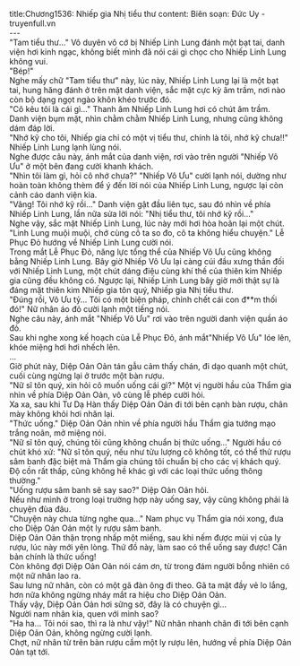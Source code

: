 title:Chương1536: Nhiếp gia Nhị tiểu thư
content:
Biên soạn: Đức Uy - truyenfull.vn<br>---<br>"Tam tiểu thư..." Vô duyên vô cớ bị Nhiếp Linh Lung đánh một bạt tai, danh viện hơi kinh ngạc, không biết mình đã nói cái gì chọc cho Nhiếp Linh Lung không vui.<br>"Bép!"<br>Nghe mấy chữ "Tam tiểu thư" này, lúc này, Nhiếp Linh Lung lại là một bạt tai, hung hăng đánh ở trên mặt danh viện, sắc mặt cực kỳ âm trầm, nơi nào còn bộ dạng ngọt ngào khôn khéo trước đó.<br>"Cô kêu tôi là cái gì..." Thanh âm Nhiếp Linh Lung hơi có chút âm trầm.<br>Danh viện bụm mặt, nhìn chằm chằm Nhiếp Linh Lung, nhưng cũng không dám đáp lời.<br>"Nhớ kỹ cho tôi, Nhiếp gia chỉ có một vị tiểu thư, chính là tôi, nhớ kỹ chưa!!" Nhiếp Linh Lung lạnh lùng nói.<br>Nghe được câu này, ánh mắt của danh viện, rơi vào trên người "Nhiếp Vô Ưu" ở một bên đang cười khanh khách.<br>"Nhìn tôi làm gì, hỏi cô nhớ chưa?" "Nhiếp Vô Ưu" cười lạnh nói, dường như hoàn toàn không thèm để ý đến lời nói của Nhiếp Linh Lung, ngược lại còn cảnh cáo danh viện kia.<br>"Vâng! Tôi nhớ kỹ rồi..." Danh viện gật đầu liên tục, sau đó nhìn về phía Nhiếp Linh Lung, lần nữa sửa lời nói: "Nhị tiểu thư, tôi nhớ kỹ rồi..."<br>Nghe vậy, sắc mặt Nhiếp Linh Lung, lúc này mới hơi hòa hoãn lại một chút.<br>"Linh Lung muội muội, chớ cùng cô ta so đo, cô ta không hiểu chuyện." Lễ Phục Đỏ hướng về Nhiếp Linh Lung cười nói.<br>Trong mắt Lễ Phục Đỏ, năng lực tổng thể của Nhiếp Vô Ưu cũng không bằng Nhiếp Linh Lung. Bây giờ Nhiếp Vô Ưu lại càng cúi đầu xưng thần đối với Nhiếp Linh Lung, một chút dáng điệu cùng khí thế của thiên kim Nhiếp gia cũng đều không có. Ngược lại, Nhiếp Linh Lung bây giờ mới thật sự là đáng mặt thiên kim Nhiếp gia tôn quý, Nhiếp gia Nhị tiểu thư.<br>"Đúng rồi, Vô Ưu tỷ... Tôi có một biện pháp, chỉnh chết cái con đ**m thối đó!" Nữ nhân áo đỏ cười lạnh một tiếng nói.<br>Nghe câu này, ánh mắt "Nhiếp Vô Ưu" rơi vào trên người danh viện quần áo đỏ.<br>Sau khi nghe xong kế hoạch của Lễ Phục Đỏ, ánh mắt"Nhiếp Vô Ưu" lóe lên, khóe miệng hơi hơi nhếch lên.<br>...<br>Giờ phút này, Diệp Oản Oản tán gẫu cảm thấy chán, đi dạo quanh một chút, cuối cùng ngừng lại ở trước một bàn rượu.<br>"Nữ sĩ tôn quý, xin hỏi cô muốn uống cái gì?" Một vị người hầu của Thẩm gia nhìn về phía Diệp Oản Oản, vô cùng lễ phép cười hỏi.<br>Xa xa, sau khi Tư Dạ Hàn thấy Diệp Oản Oản đi tới bên cạnh bàn rượu, chân mày không khỏi hơi nhăn lại.<br>"Thức uống." Diệp Oản Oản nhìn về phía người hầu Thẩm gia tướng mạo trắng noãn, mở miệng nói.<br>"Nữ sĩ tôn quý, chúng tôi cũng không chuẩn bị thức uống..." Người hầu có chút khó xử: "Nữ sĩ tôn quý, nếu như tửu lượng cô không tốt, có thể thử rượu sâm banh đặc biệt mà Thẩm gia chúng tôi chuẩn bị cho các vị khách quý. Độ cồn rất thấp, cũng không hề khác gì với các loại thức uống thông thường."<br>"Uống rượu sâm banh sẽ say sao?" Diệp Oản Oản hỏi.<br>Nếu như mình ở trong loại trường hợp này uống say, vậy cũng không phải là chuyện đùa đâu.<br>"Chuyện này chưa từng nghe qua..." Nam phục vụ Thẩm gia nói xong, đưa cho Diệp Oản Oản một ly rượu sâm banh.<br>Diệp Oản Oản thận trọng nhấp một miếng, sau khi nếm được mùi vị của ly rượu, lúc này mới yên lòng. Thứ đồ này, làm sao có thể uống say được! Căn bản chính là thức uống!<br>Còn không đợi Diệp Oản Oản nói cám ơn, từ trong đám người bỗng nhiên có một nữ nhân lao ra.<br>Sau lưng nữ nhân, còn có một gã đàn ông đi theo. Gã ta mặt đầy vẻ lo lắng, hơn nữa không ngừng nháy mắt ra hiệu cho Diệp Oản Oản.<br>Thấy vậy, Diệp Oản Oản hơi sững sờ, đây là có chuyện gì…<br>Người nam nhân kia, quen với mình sao?<br>"Ha ha... Tôi nói sao, thì ra là như vậy!" Nữ nhân nhanh chân đi tới bên cạnh Diệp Oản Oản, không ngừng cười lạnh.<br>Chợt, nữ nhân từ trên bàn rượu cầm một ly rượu lên, hướng về phía Diệp Oản Oản tạt tới.